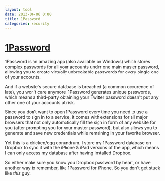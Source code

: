 ```yaml
---
layout: tool
date: 2013-06-06 0:00
title: 1Password
categories: security
---
```


# [1Password](http://1password.com)
1Password is an amazing app (also available on Windows) which stores complex passwords for all your accounts under one main master password, allowing you to create virtually unbreakable passwords for every single one of your accounts. 

And if a website's secure database is breached (a common occurence of late), you won't care anymore. 1Password generates unique passwords, which means a third-party obtaining your Twitter password doesn't put any other one of your accounts at risk. 

Since you don't want to open 1Password every time you need to use a password to sign in to a service, it comes with extensions for all major browsers that not only automatically fill the sign in form of any website for you (after prompting you for your master password), but also allows you to generate and save new credentials while remaining in your favorite browser. 

Yet this is a chicken/egg conundrum. I store my 1Password database on Dropbox to sync it with the iPhone & iPad versions of the app, which means I can only access my database after having installed Dropbox.

So either make sure you know you Dropbox password by heart, or have another way to remember, like 1Password for iPhone. So you don't get stuck like *this* guy.

